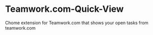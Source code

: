 # Teamwork.com-Quick-View
Chome extension for Teamwork.com that shows your open tasks from teamwork.com

